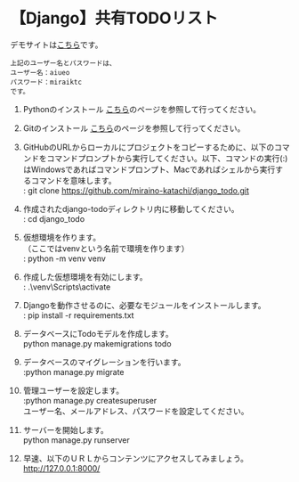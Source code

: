 # 【Django】共有TODOリスト

デモサイトは<a href="https://1110tk.pythonanywhere.com/" target="_blank">こちら</a>です。

```
上記のユーザー名とパスワードは、
ユーザー名：aiueo
パスワード：miraiktc
です。
```

1. Pythonのインストール
<a href="https://tutorial.djangogirls.org/ja/python_installation/" target="_blank">こちら</a>のページを参照して行ってください。

2. Gitのインストール
<a href="https://tutorial.djangogirls.org/ja/installation/#git" target="_blank">こちら</a>のページを参照して行ってください。

3. GitHubのURLからローカルにプロジェクトをコピーするために、以下のコマンドをコマンドプロンプトから実行してください。以下、コマンドの実行(:)はWindowsであればコマンドプロンプト、Macであればシェルから実行するコマンドを意味します。  
: git clone https://github.com/miraino-katachi/django_todo.git

4. 作成されたdjango-todoディレクトリ内に移動してください。  
: cd django_todo

5. 仮想環境を作ります。  
（ここではvenvという名前で環境を作ります）  
: python -m venv venv

6. 作成した仮想環境を有効にします。  
: .\venv\Scripts\activate

7. Djangoを動作させるのに、必要なモジュールをインストールします。  
: pip install -r requirements.txt

8. データベースにTodoモデルを作成します。  
python manage.py makemigrations todo

9. データベースのマイグレーションを行います。  
:python manage.py migrate

10. 管理ユーザーを設定します。  
:python manage.py createsuperuser  
ユーザー名、メールアドレス、パスワードを設定してください。

11. サーバーを開始します。  
python manage.py runserver

12. 早速、以下のＵＲＬからコンテンツにアクセスしてみましょう。  
http://127.0.0.1:8000/

